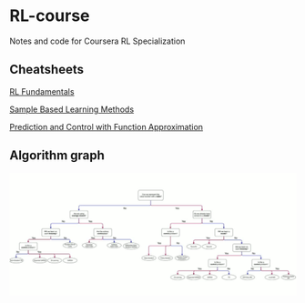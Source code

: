 # RL-course
Notes and code for Coursera RL Specialization

## Cheatsheets

[RL Fundamentals](https://github.com/mikramarc/RL-course/blob/main/RL_fundamentals_cheatseet.md)

[Sample Based Learning Methods](https://github.com/mikramarc/RL-course/blob/main/RL_sample_based_methods_cheatseet.md)

[Prediction and Control with Function Approximation](https://github.com/mikramarc/RL-course/blob/main/RL_function_approximation_cheatsheet.md)

## Algorithm graph

![Algorithm grasph](images/algo_graph.png)
